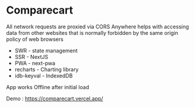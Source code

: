 # Comparecart

All network requests are proxied via CORS Anywhere helps with accessing data from other websites that is normally forbidden by the same origin policy of web browsers

- SWR - state management 
- SSR - NextJS
- PWA - next-pwa
- recharts - Charting library
- idb-keyval - IndexedDB

App works Offline after initial load

Demo : https://comparecart.vercel.app/